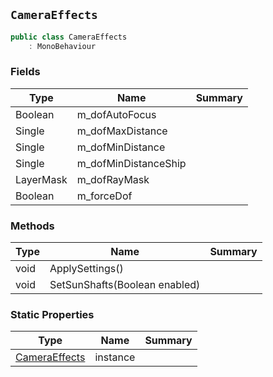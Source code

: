 ## `CameraEffects`

```csharp
public class CameraEffects
    : MonoBehaviour
```

### Fields

| Type | Name | Summary | 
| --- | --- | --- | 
| Boolean | m_dofAutoFocus |  | 
| Single | m_dofMaxDistance |  | 
| Single | m_dofMinDistance |  | 
| Single | m_dofMinDistanceShip |  | 
| LayerMask | m_dofRayMask |  | 
| Boolean | m_forceDof |  | 


### Methods

| Type | Name | Summary | 
| --- | --- | --- | 
| void | ApplySettings() |  | 
| void | SetSunShafts(Boolean enabled) |  | 


### Static Properties

| Type | Name | Summary | 
| --- | --- | --- | 
| [CameraEffects](./CameraEffects.md) | instance |  | 


